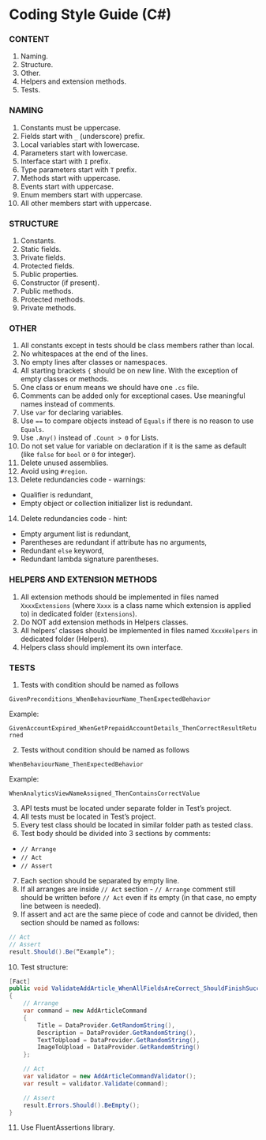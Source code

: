 # Coding Style Guide (C#)

### CONTENT

1.	Naming.
2.	Structure.
3.	Other.
4.	Helpers and extension methods.
5.	Tests.

### NAMING

1.	Constants must be uppercase.
2.	Fields start with `_` (underscore) prefix.
3.	Local variables start with lowercase.
4.	Parameters start with lowercase.
5.	Interface start with `I` prefix.
6.	Type parameters start with `T` prefix.
7.	Methods start with uppercase.
8.	Events start with uppercase.
9.	Enum members start with uppercase.
10.	All other members start with uppercase.

### STRUCTURE

1.	Constants.
2.	Static fields.
3.	Private fields. 
4.	Protected fields.
5.	Public properties.
6.	Constructor (if present).
7.	Public methods.
8.	Protected methods.
9.	Private methods.

### OTHER

1.	All constants except in tests should be class members rather than local.
2.	No whitespaces at the end of the lines.
3.	No empty lines after classes or namespaces.
4.	All starting brackets `{` should be on new line. With the exception of empty classes or methods.
5.	One class or enum means we should have one `.cs` file.
6.	Comments can be added only for exceptional cases. Use meaningful names instead of comments.
7.	Use `var` for declaring variables.
8.	Use `==` to compare objects instead of `Equals` if there is no reason to use `Equals`.
9.	Use `.Any()` instead of `.Count > 0` for Lists.
10.	Do not set value for variable on declaration if it is the same as default (like `false` for `bool` or `0` for integer).
11.	Delete unused assemblies.
12.	Avoid using `#region`.
13.	Delete redundancies code - warnings:
-	Qualifier is redundant,
-	Empty object or collection initializer list is redundant.
14.	Delete redundancies code - hint:
-	Empty argument list is redundant,
-	Parentheses are redundant if attribute has no arguments,
-	Redundant `else` keyword,
-	Redundant lambda signature parentheses.

### HELPERS AND EXTENSION METHODS

1.	All extension methods should be implemented in files named `XxxxExtensions` (where `Xxxx` is a class name which extension is applied to) in dedicated folder (`Extensions`).
2.	Do NOT add extension methods in Helpers classes.
3.	All helpers’ classes should be implemented in files named `XxxxHelpers` in dedicated folder (Helpers).
4.	Helpers class should implement its own interface.

### TESTS

1.	Tests with condition should be named as follows 

`GivenPreconditions_WhenBehaviourName_ThenExpectedBehavior` 

Example: 

`GivenAccountExpired_WhenGetPrepaidAccountDetails_ThenCorrectResultReturned`

2.	Tests without condition should be named as follows

`WhenBehaviourName_ThenExpectedBehavior` 

Example: 

`WhenAnalyticsViewNameAssigned_ThenContainsCorrectValue`

3.	API tests must be located under separate folder in Test’s project.
4.	All tests must be located in Test’s project.
5.	Every test class should be located in similar folder path as tested class.
6.	Test body should be divided into 3 sections by comments:
-	`// Arrange` 
-	`// Act` 
-	`// Assert`

7.	Each section should be separated by empty line.
8.	If all arranges are inside `// Act` section - `// Arrange` comment still should be written before `// Act` even if its empty (in that case, no empty line between is needed).
9.	If assert and act are the same piece of code and cannot be divided, then section should be named as follows:

```csharp
// Act
// Assert
result.Should().Be(“Example”);
```

10.	Test structure:

```csharp
[Fact]
public void ValidateAddArticle_WhenAllFieldsAreCorrect_ShouldFinishSuccessfully() 
{
    // Arrange
    var command = new AddArticleCommand 
    { 
        Title = DataProvider.GetRandomString(),
        Description = DataProvider.GetRandomString(),
        TextToUpload = DataProvider.GetRandomString(),
        ImageToUpload = DataProvider.GetRandomString()
    };

    // Act
    var validator = new AddArticleCommandValidator();
    var result = validator.Validate(command);

    // Assert
    result.Errors.Should().BeEmpty();
}
```

11. Use FluentAssertions library.
